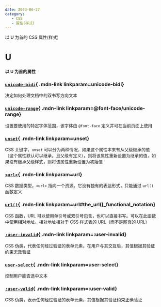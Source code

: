 ```yaml
---
date: 2023-06-27
category:
   - CSS
   - 属性(样式) 
---
```


以 U 为首的 CSS 属性(样式) 

<!-- more -->






# U

#### 以 U 为首的属性


<Mcard>

### [`unicode-bidi`][zh-link]{ .mdn-link linkparam=unicode-bidi}
决定如何处理文档中的双书写方向文本
</Mcard>

<Mcard>

### [`unicode-range`][en-link]{ .mdn-link linkparam=@font-face/unicode-range}
设置要使用的特定字体范围，该字体由 `@font-face` 定义并可在当前页面上使用
</Mcard>

<Mcard>

### [`unset`][zh-link]{ .mdn-link linkparam=unset}
CSS 关键字，`unset` 可以分为两种情况，如果这个属性本来有从父级继承的值（这个属性默认可以继承，且父级有定义），则将该属性重新设置为继承的值，如果没有继承父级样式，则将该属性重新设置为初始值
</Mcard>

<Mcard>

### [`<url>`][zh-link]{ .mdn-link linkparam=url}
CSS 数据类型，`<url>` 指向一个资源。它没有独有的表达形式，只能通过 `url()` 函数定义
</Mcard>

<Mcard>

### [`url()`][zh-link]{ .mdn-link linkparam=url#the_url()_functional_notation}
CSS 函数，URL 可以使用单引号或双引号包含，也可以直接书写。可以在此函数中使用相对地址。相对地址相对于 CSS 样式表的 URL（而不是网页的 URL）
</Mcard>

<Mcard>

### [`:user-invalid`][en-link]{ .mdn-link linkparam=:user-invalid}
CSS 伪类，代表任何经过验证的表单元素，在用户与其交互后，其值根据其验证约束无效验证
</Mcard>

<Mcard>

### [`user-select`][zh-link]{ .mdn-link linkparam=user-select}
控制用户能否选中文本
</Mcard>

<Mcard>

### [`:user-valid`][en-link]{ .mdn-link linkparam=:user-valid}
CSS 伪类，表示任何经过验证的表单元素，其值根据其验证约束正确验证
</Mcard>

[zh-link]:https://developer.mozilla.org/zh-CN/docs/Web/CSS/
[en-link]:https://developer.mozilla.org/en-US/docs/Web/CSS/
